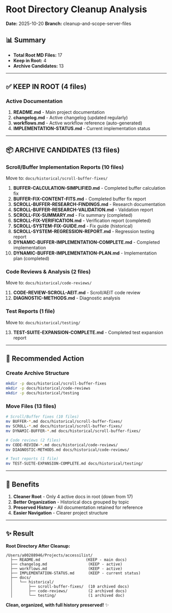 # Root Directory Cleanup Analysis
**Date:** 2025-10-20
**Branch:** cleanup-and-scope-server-files

## 📊 Summary
- **Total Root MD Files:** 17
- **Keep in Root:** 4
- **Archive Candidates:** 13

---

## ✅ KEEP IN ROOT (4 files)

### Active Documentation
1. **README.md** - Main project documentation
2. **changelog.md** - Active changelog (updated regularly)
3. **workflows.md** - Active workflow reference (auto-generated)
4. **IMPLEMENTATION-STATUS.md** - Current implementation status

---

## 📦 ARCHIVE CANDIDATES (13 files)

### Scroll/Buffer Implementation Reports (10 files)
Move to: `docs/historical/scroll-buffer-fixes/`

1. **BUFFER-CALCULATION-SIMPLIFIED.md** - Completed buffer calculation fix
2. **BUFFER-FIX-CONTENT-FITS.md** - Completed buffer fix report
3. **SCROLL-BUFFER-RESEARCH-FINDINGS.md** - Research documentation
4. **SCROLL-BUFFER-RESEARCH-VALIDATION.md** - Validation report
5. **SCROLL-FIX-SUMMARY.md** - Fix summary (completed)
6. **SCROLL-FIX-VERIFICATION.md** - Verification report (completed)
7. **SCROLL-SYSTEM-FIX-GUIDE.md** - Fix guide (historical)
8. **SCROLL-SYSTEM-REGRESSION-REPORT.md** - Regression testing report
9. **DYNAMIC-BUFFER-IMPLEMENTATION-COMPLETE.md** - Completed implementation
10. **DYNAMIC-BUFFER-IMPLEMENTATION-PLAN.md** - Implementation plan (completed)

### Code Reviews & Analysis (2 files)
Move to: `docs/historical/code-reviews/`

11. **CODE-REVIEW-SCROLL-AEIT.md** - Scroll/AEIT code review
12. **DIAGNOSTIC-METHODS.md** - Diagnostic analysis

### Test Reports (1 file)
Move to: `docs/historical/testing/`

13. **TEST-SUITE-EXPANSION-COMPLETE.md** - Completed test expansion report

---

## 🎯 Recommended Action

### Create Archive Structure
```bash
mkdir -p docs/historical/scroll-buffer-fixes
mkdir -p docs/historical/code-reviews
mkdir -p docs/historical/testing
```

### Move Files (13 files)
```bash
# Scroll/Buffer fixes (10 files)
mv BUFFER-*.md docs/historical/scroll-buffer-fixes/
mv SCROLL-*.md docs/historical/scroll-buffer-fixes/
mv DYNAMIC-BUFFER-*.md docs/historical/scroll-buffer-fixes/

# Code reviews (2 files)
mv CODE-REVIEW-*.md docs/historical/code-reviews/
mv DIAGNOSTIC-METHODS.md docs/historical/code-reviews/

# Test reports (1 file)
mv TEST-SUITE-EXPANSION-COMPLETE.md docs/historical/testing/
```

---

## 📝 Benefits

1. **Cleaner Root** - Only 4 active docs in root (down from 17)
2. **Better Organization** - Historical docs grouped by topic
3. **Preserved History** - All documentation retained for reference
4. **Easier Navigation** - Clearer project structure

---

## ✨ Result

**Root Directory After Cleanup:**
```
/Users/a00288946/Projects/accessilist/
  ├── README.md                    (KEEP - main docs)
  ├── changelog.md                  (KEEP - active)
  ├── workflows.md                  (KEEP - active)
  ├── IMPLEMENTATION-STATUS.md      (KEEP - current status)
  ├── docs/
  │   └── historical/
  │       ├── scroll-buffer-fixes/  (10 archived docs)
  │       ├── code-reviews/         (2 archived docs)
  │       └── testing/              (1 archived doc)
```

**Clean, organized, with full history preserved!** ✨
